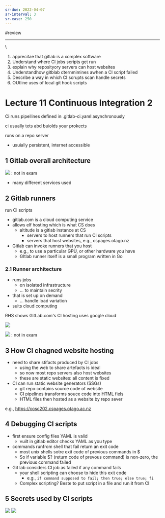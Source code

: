 ```yaml
---
sr-due: 2022-04-07
sr-interval: 3
sr-ease: 250
---
```

#review 

---
\
1. apprecitae that gitlab is a xomplex software
2. Understand where CI jobs scripts get run
3. explain why reposityory servers can host websites
4. Understandhow gitblab dternmimines awhen a CI script failed
5. Describe a way in which CI scrupts scan handle secrets
6. OUtline uses of local git hook scripts

# Lecture 11 Continuous Integration 2

Ci runs pipellines defined in .gitlab-ci.yaml asynchronously

ci usually tets abd buiolds your prokects

runs on a repo server
- usuially persistent, internet accessible

## 1 Gitlab overall architecture
![](https://i.imgur.com/whU7QoF.png) : not in exam
- many different services used

## 2 Gitlab runners
run CI scripts
- gitlab.com is a cloud computing service
- allows elf hosting which is what CS does
	- altitude is a gitlab instance at CS
		- servers to host runners that run CI scripts
		- servers that host websites, e.g., cspages.otago.nz
- Gitlab can invoke runners that you host
	- e.g., to use a particular GPU, or other hardware you have
	- GItlab runner itself is a small program written in Go

### 2.1 Runner architecture

- runs jobs
	- on isolated infrastructure
	- ... to maintain secrity
- that is set up on demand
	- ... handle load variation
- suits cloud computing

RHS shows GitLab.com's CI hosting
	uses google cloud

![](https://i.imgur.com/02eqv7A.png)

![](https://i.imgur.com/RaeYc1I.png) : not in exam

## 3 How CI chagned website hosting

- need to share stifacts produced by CI jobs
	- using the web to share artefacts is ideal
	- so now most repo servers also  host websites
	- these are static websites: all content is fixed
- CI can run static website generators (SSGs)
	- git repo contains source code of website
	- CI pipelines transforms souce code into HTML fiels
	- HTML files then hosted as a website by repo sever

e.g., https://cosc202.cspages.otago.ac.nz


## 4 Debugging CI scripts

- first ensure config files YAML is valid
	- vuilt in gitlab editor checks YAML as you type
- commands runfrom shell that fail return an exit code
	- most unix shells sotre exit code of previous commands in $
	- So if variable $? (return code of prevous command) is non-zero, the previous command failed
- Git lab considers CI job as failed if any command fails
	- your shell scripting can choose to hide this exit code
		- e.g., `if command supposed to fail; then true; else true; fi`
	- Complex scripting? Beste to put script in a file and run it from CI

## 5 Secrets used by CI scripts
![](https://i.imgur.com/XtCap0P.png)
![](https://i.imgur.com/W2xBi4d.png)
